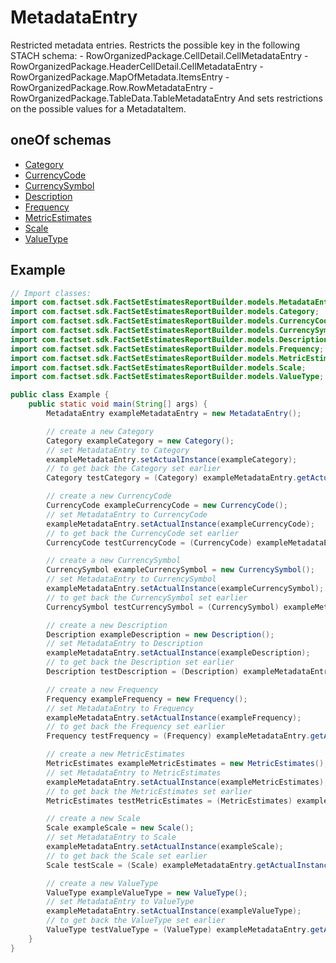 

# MetadataEntry

Restricted metadata entries. Restricts the possible key in the following STACH schema: - RowOrganizedPackage.CellDetail.CellMetadataEntry - RowOrganizedPackage.HeaderCellDetail.CellMetadataEntry - RowOrganizedPackage.MapOfMetadata.ItemsEntry - RowOrganizedPackage.Row.RowMetadataEntry - RowOrganizedPackage.TableData.TableMetadataEntry  And sets restrictions on the possible values for a MetadataItem. 

## oneOf schemas
* [Category](Category.md)
* [CurrencyCode](CurrencyCode.md)
* [CurrencySymbol](CurrencySymbol.md)
* [Description](Description.md)
* [Frequency](Frequency.md)
* [MetricEstimates](MetricEstimates.md)
* [Scale](Scale.md)
* [ValueType](ValueType.md)

## Example
```java
// Import classes:
import com.factset.sdk.FactSetEstimatesReportBuilder.models.MetadataEntry;
import com.factset.sdk.FactSetEstimatesReportBuilder.models.Category;
import com.factset.sdk.FactSetEstimatesReportBuilder.models.CurrencyCode;
import com.factset.sdk.FactSetEstimatesReportBuilder.models.CurrencySymbol;
import com.factset.sdk.FactSetEstimatesReportBuilder.models.Description;
import com.factset.sdk.FactSetEstimatesReportBuilder.models.Frequency;
import com.factset.sdk.FactSetEstimatesReportBuilder.models.MetricEstimates;
import com.factset.sdk.FactSetEstimatesReportBuilder.models.Scale;
import com.factset.sdk.FactSetEstimatesReportBuilder.models.ValueType;

public class Example {
    public static void main(String[] args) {
        MetadataEntry exampleMetadataEntry = new MetadataEntry();

        // create a new Category
        Category exampleCategory = new Category();
        // set MetadataEntry to Category
        exampleMetadataEntry.setActualInstance(exampleCategory);
        // to get back the Category set earlier
        Category testCategory = (Category) exampleMetadataEntry.getActualInstance();

        // create a new CurrencyCode
        CurrencyCode exampleCurrencyCode = new CurrencyCode();
        // set MetadataEntry to CurrencyCode
        exampleMetadataEntry.setActualInstance(exampleCurrencyCode);
        // to get back the CurrencyCode set earlier
        CurrencyCode testCurrencyCode = (CurrencyCode) exampleMetadataEntry.getActualInstance();

        // create a new CurrencySymbol
        CurrencySymbol exampleCurrencySymbol = new CurrencySymbol();
        // set MetadataEntry to CurrencySymbol
        exampleMetadataEntry.setActualInstance(exampleCurrencySymbol);
        // to get back the CurrencySymbol set earlier
        CurrencySymbol testCurrencySymbol = (CurrencySymbol) exampleMetadataEntry.getActualInstance();

        // create a new Description
        Description exampleDescription = new Description();
        // set MetadataEntry to Description
        exampleMetadataEntry.setActualInstance(exampleDescription);
        // to get back the Description set earlier
        Description testDescription = (Description) exampleMetadataEntry.getActualInstance();

        // create a new Frequency
        Frequency exampleFrequency = new Frequency();
        // set MetadataEntry to Frequency
        exampleMetadataEntry.setActualInstance(exampleFrequency);
        // to get back the Frequency set earlier
        Frequency testFrequency = (Frequency) exampleMetadataEntry.getActualInstance();

        // create a new MetricEstimates
        MetricEstimates exampleMetricEstimates = new MetricEstimates();
        // set MetadataEntry to MetricEstimates
        exampleMetadataEntry.setActualInstance(exampleMetricEstimates);
        // to get back the MetricEstimates set earlier
        MetricEstimates testMetricEstimates = (MetricEstimates) exampleMetadataEntry.getActualInstance();

        // create a new Scale
        Scale exampleScale = new Scale();
        // set MetadataEntry to Scale
        exampleMetadataEntry.setActualInstance(exampleScale);
        // to get back the Scale set earlier
        Scale testScale = (Scale) exampleMetadataEntry.getActualInstance();

        // create a new ValueType
        ValueType exampleValueType = new ValueType();
        // set MetadataEntry to ValueType
        exampleMetadataEntry.setActualInstance(exampleValueType);
        // to get back the ValueType set earlier
        ValueType testValueType = (ValueType) exampleMetadataEntry.getActualInstance();
    }
}
```


